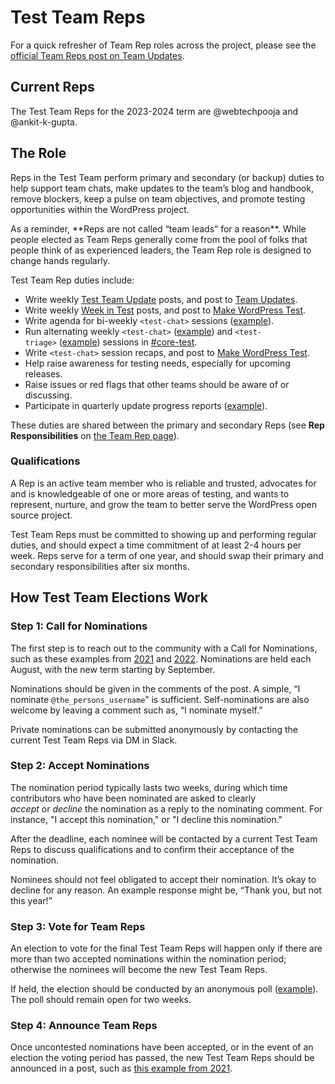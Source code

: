 # Test Team Reps

For a quick refresher of Team Rep roles across the project, please see the [official Team Reps post on Team Updates](https://make.wordpress.org/updates/team-reps/).

## Current Reps

The Test Team Reps for the 2023-2024 term are @webtechpooja and @ankit-k-gupta.

## The Role

Reps in the Test Team perform primary and secondary (or backup) duties to help support team chats, make updates to the team’s blog and handbook, remove blockers, keep a pulse on team objectives, and promote testing opportunities within the WordPress project.

<div class="callout callout-info">
As a reminder, **Reps are not called “team leads” for a reason**. While people elected as Team Reps generally come from the pool of folks that people think of as experienced leaders, the Team Rep role is designed to change hands regularly.
</div>

Test Team Rep duties include:

- Write weekly [Test Team Update](https://make.wordpress.org/updates/tag/test/) posts, and post to [Team Updates](https://make.wordpress.org/updates/).
- Write weekly [Week in Test](https://make.wordpress.org/test/category/week-in-test/) posts, and post to [Make WordPress Test](https://make.wordpress.org/test/).
- Write agenda for bi-weekly `<test-chat>` sessions ([example](https://make.wordpress.org/test/2021/07/19/test-chat-agenda-for-july-20-2021/)).
- Run alternating weekly `<test-chat>` ([example](https://wordpress.slack.com/archives/C03B0H5J0/p1626181220122300)) and `<test-triage>` ([example](https://wordpress.slack.com/archives/C03B0H5J0/p1625576610036600)) sessions in [#core-test](https://wordpress.slack.com/messages/core-test/).
- Write `<test-chat>` session recaps, and post to [Make WordPress Test](https://make.wordpress.org/test/).
- Help raise awareness for testing needs, especially for upcoming releases.
- Raise issues or red flags that other teams should be aware of or discussing.
- Participate in quarterly update progress reports ([example](https://make.wordpress.org/updates/2021/04/15/quarterly-updates-q1-2021/)).

These duties are shared between the primary and secondary Reps (see **Rep Responsibilities** on [the Team Rep page](https://make.wordpress.org/updates/team-reps/#team-rep-orientation)).

### Qualifications

A Rep is an active team member who is reliable and trusted, advocates for and is knowledgeable of one or more areas of testing, and wants to represent, nurture, and grow the team to better serve the WordPress open source project.

Test Team Reps must be committed to showing up and performing regular duties, and should expect a time commitment of at least 2-4 hours per week. Reps serve for a term of one year, and should swap their primary and secondary responsibilities after six months.

## How Test Team Elections Work

### Step 1: Call for Nominations

The first step is to reach out to the community with a Call for Nominations, such as these examples from [2021](https://make.wordpress.org/test/2021/07/20/test-team-reps-call-for-nominations/) and [2022](https://make.wordpress.org/test/2022/08/10/test-team-reps-call-for-nominations-2/). Nominations are held each August, with the new term starting by September.

Nominations should be given in the comments of the post. A simple, “I nominate `@the_persons_username`” is sufficient. Self-nominations are also welcome by leaving a comment such as, “I nominate myself.”

Private nominations can be submitted anonymously by contacting the current Test Team Reps via DM in Slack.

### Step 2: Accept Nominations

The nomination period typically lasts two weeks, during which time contributors who have been nominated are asked to clearly _accept_ or _decline_ the nomination as a reply to the nominating comment. For instance, "I accept this nomination," or "I decline this nomination."

After the deadline, each nominee will be contacted by a current Test Team Reps to discuss qualifications and to confirm their acceptance of the nomination.

Nominees should not feel obligated to accept their nomination. It’s okay to decline for any reason. An example response might be, “Thank you, but not this year!”

### Step 3: Vote for Team Reps

An election to vote for the final Test Team Reps will happen only if there are more than two accepted nominations within the nomination period; otherwise the nominees will become the new Test Team Reps.

If held, the election should be conducted by an anonymous poll ([example](https://make.wordpress.org/community/2020/12/01/community-team-reps-submit-your-votes-2/)). The poll should remain open for two weeks.

### Step 4: Announce Team Reps

Once uncontested nominations have been accepted, or in the event of an election the voting period has passed, the new Test Team Reps should be announced in a post, such as [this example from 2021](https://make.wordpress.org/test/2021/08/03/test-team-reps-for-2021/).
